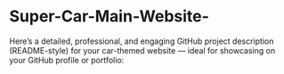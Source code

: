 # Super-Car-Main-Website-
Here’s a detailed, professional, and engaging GitHub project description (README-style) for your car-themed website — ideal for showcasing on your GitHub profile or portfolio:
